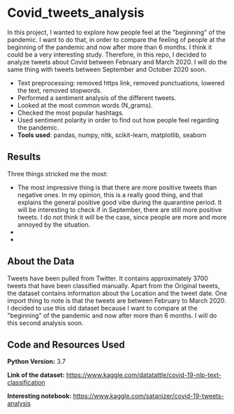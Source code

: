 # Covid_tweets_analysis

In this project, I wanted to explore how people feel at the "beginning" of the pandemic. I want to do that, in order to compare the feeling of people at the beginning of the pandemic and now after more than 6 months. I think it could be a very interesting study. Therefore, in this repo, I decided to analyze tweets about Covid between February and March 2020. I will do the same thing with tweets between September and October 2020 soon.
* Text preprocessing: removed https link, removed punctuations, lowered the text, removed stopwords.
* Performed a sentiment analysis of the different tweets.
* Looked at the most common words (N_grams).
* Checked the most popular hashtags.
* Used sentiment polarity in order to find out how people feel regarding the pandemic.
* **Tools used**: pandas, numpy, nltk, scikit-learn, matplotlib, seaborn

## Results

Three things stricked me the most:
* The most impressive thing is that there are more positive tweets than negative ones. In my opinion, this is a really good thing, and that explains the general positive good vibe during the quarantine period. It will be interesting to check if in September, there are still more positive tweets. I do not think it will be the case, since people are more and more annoyed by the situation.
*
*
## About the Data

Tweets have been pulled from Twitter. It contains approximately 3700 tweets that have been classified manually. Apart from the Original tweets, the dataset contains information about the Location and the tweet date. One import thing to note is that the tweets are between February to March 2020. I decided to use this old dataset because I want to compare at the "beginning" of the pandemic and now after more than 6 months. I will do this second analysis soon.

## Code and Resources Used

**Python Version:** 3.7

**Link of the dataset:** https://www.kaggle.com/datatattle/covid-19-nlp-text-classification

**Interesting notebook:** https://www.kaggle.com/satanizer/covid-19-tweets-analysis
